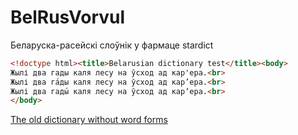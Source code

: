 # BelRusVorvul
Беларуска-расейскі слоўнік у фармаце stardict

```html
<!doctype html><title>Belarusian dictionary test</title><body>
Жылі два гады каля лесу на ўсход ад кар'ера.<br>
Жылі два га́ды каля лесу на ўсход ад кар’ера.<br>
Жылі два гады́ каля лесу на ўсход ад карʼера.<br>
</body>
```

[The old dictionary without word forms](img/old-nowordforms.png?raw=true)

